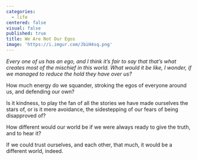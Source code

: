 ```yaml
---
categories:
  - life
centered: false
visual: false
published: true
title: We Are Not Our Egos
image: 'https://i.imgur.com/JbiH4sq.png'
---
```

_Every one of us has an ego, and I think it’s fair to say
that that’s what creates most of the mischief in this world.
What would it be like, I wonder,
if we managed to reduce the hold 
they have over us?_


How much energy do we squander,
stroking the egos of everyone around us,
and defending our own?

Is it kindness,
to play the fan of all the stories
we have made ourselves the stars of,
or is it mere avoidance,
the sidestepping of our fears 
of being disapproved of?

How different would our world be
if we were always ready 
to give the truth,
and to hear it?

If we could trust ourselves, 
and each other,
that much,
it would be a different world, 
indeed.